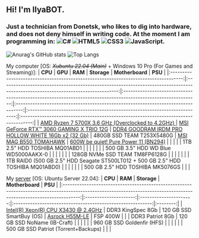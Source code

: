 ## Hi! I'm IlyaBOT.
### Just a technician from Donetsk, who likes to dig into hardware, and does not deny himself in writing code. At the moment I am programming in: ![C#](https://img.shields.io/badge/c%23-%23239120.svg?style=for-the-badge&logo=c-sharp&logoColor=white) ![HTML5](https://img.shields.io/badge/html5-%23E34F26.svg?style=for-the-badge&logo=html5&logoColor=white) ![CSS3](https://img.shields.io/badge/css3-%231572B6.svg?style=for-the-badge&logo=css3&logoColor=white) ![JavaScript](https://img.shields.io/badge/javascript-%23323330.svg?style=for-the-badge&logo=javascript&logoColor=%23F7DF1E).

![Anurag's GitHub stats](https://github-readme-stats.vercel.app/api?username=ilyabot&show_icons=true&theme=radical)
![Top Langs](https://github-readme-stats.vercel.app/api/top-langs/?username=ilyabot&langs_count=6&layout=compact&theme=radical)

My computer [OS: _~~Xubuntu 22.04 (Main)~~_ + Windows 10 Pro (For Games and Streaming)]:
|                                       **CPU**                                       |                                                             **GPU**                                                             |                                                    **RAM**                                                    |                                    **Storage**                                    |                              **Motherboard**                              |                                       **PSU**                                       |
|:-----------------------------------------------------------------------------------:|:-------------------------------------------------------------------------------------------------------------------------------:|:-------------------------------------------------------------------------------------------------------------:|:---------------------------------------------------------------------------------:|:-------------------------------------------------------------------------:|:-----------------------------------------------------------------------------------:|
| [AMD Ryzen 7 5700X 3.6 GHz (Overclocked to 4.2GHz) ](https://www.amd.com/en/products/cpu/amd-ryzen-7-5700x) | [MSI GeForce RTX™ 3060 GAMING X TRIO 12G](https://www.msi.com/Graphics-Card/GeForce-RTX-3060-GAMING-X-TRIO-12G#FinAirflow-href) | [DDR4 GOODRAM IRDM PRO HOLLOW WHITE 16Gb x2 (32 Gb)](https://www.goodram.com/ru/products/irdm-pro-ddr4-hollow-white/) |                             480GB SSD TEAM T253X5480G                             | [MSI MAG B550 TOMAHAWK](https://ru.msi.com/Motherboard/MAG-B550-TOMAHAWK) | [600W be quiet! Pure Power 11 (BN294)](https://www.bequiet.com/en/powersupply/1543) |
|                                                                                     |                                                                                                                                 |                                                                                                               |                           1TB 2.5" HDD TOSHIBA MQ01ABD1                           |                                                                           |                                                                                     |
|                                                                                     |                                                                                                                                 |                                                                                                               |                              500 GB 3.5" HDD WD Blue WD5000AAKX-0                             |                                                                           |                                                                                     |
|                                                                                     |                                                                                                                                 |                                                                                                               |                           128GB NVMe SSD TEAM TM8FP6128G                          |                                                                           |                                                                                     |
|                                                                                     |                                                                                                                                 |                                                                                                               | 1TB RAID0 (500 GB 2.5" HDD Seagate ST500LT012 + 500 GB 2.5" HDD TOSHIBA MQ01ABD0) |                                                                           |                                                                                     |
|                                                                                     |                                                                                                                                 |                                                                                                               |                          500 GB 2.5" HDD TOSHIBA MK5076GS                         |                                                                           |                                                                                     |

My [server](https://ibifs.ddns.net/) [OS: Ubuntu Server 22.04]:
|                                                                               **CPU**                                                                               |        **RAM**        |       **Storage**      |                       **Motherboard**                      |  **PSU** |
|:-------------------------------------------------------------------------------------------------------------------------------------------------------------------:|:---------------------:|:----------------------:|:----------------------------------------------------------:|:--------:|
| [Intel(R) Xeon(R) CPU X3430 @ 2.4GHz](https://www.intel.com/content/www/us/en/products/sku/42929/intel-xeon-processor-x3430-8m-cache-2-40-ghz.html) | DDR3 KingSpec 8Gb |    120 GB SSD SmartBuy (OS)    | [Asrock H55M-LE](https://www.asrock.com/mb/Intel/H55M-LE/) | FSP 400W |
|                                                                                                                                                                     | DDR3 Patriot 8Gb | 120 GB SSD NoName (IB-Craft) |                                                            |          |
|                                                                                                                                                                     |                       | 960 GB SSD Goldenfir (HFS) |                                                            |          |
|                                                                                                                                                                     |                       | 500 GB SSD Patriot (Torrent+Backups) |                                                            |          |
